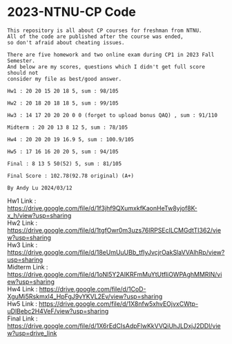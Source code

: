 # 2023-NTNU-CP Code
```
This repository is all about CP courses for freshman from NTNU.
All of the code are published after the course was ended,
so don't afraid about cheating issues.

There are five homework and two online exam during CP1 in 2023 Fall Semester.
And below are my scores, questions which I didn't get full score should not
consider my file as best/good answer.

Hw1 : 20 20 15 20 18 5, sum : 98/105

Hw2 : 20 18 20 18 18 5, sum : 99/105

Hw3 : 14 17 20 20 20 0 0 (forget to upload bonus QAQ) , sum : 91/110

Midterm : 20 20 13 8 12 5, sum : 78/105

Hw4 : 20 20 20 19 16.9 5, sum : 100.9/105

Hw5 : 17 16 16 20 20 5, sum : 94/105

Final : 8 13 5 50(52) 5, sum : 81/105

Final Score : 102.78(92.78 original) (A+)

By Andy Lu 2024/03/12
```
Hw1 Link : https://drive.google.com/file/d/1f3jhf9QXumxkfKaonHeTw8yjof8K-x_h/view?usp=sharing <br>
Hw2 Link : https://drive.google.com/file/d/1tgfOwr0m3uzs76lRPSEcILCMGdtTI362/view?usp=sharing<br>
Hw3 Link : https://drive.google.com/file/d/18eUmUuUBb_tfIyJvcjrOakSlaVVAlhRp/view?usp=sharing<br>
Midterm Link : https://drive.google.com/file/d/1oNl5Y2AIKRFmMuYtUtfliOWPAghMMRlN/view?usp=sharing<br>
Hw4 Link : https://drive.google.com/file/d/1CoD-XguMi5RskmxI4_HpFgJ9vYKVL2Ev/view?usp=sharing<br>
Hw5 Link : https://drive.google.com/file/d/1X8nfw5xhvEOjvxCWtp-uDlBebc2H4VeF/view?usp=sharing<br>
Final Link : https://drive.google.com/file/d/1X6rEdCIsAdpFlwKkVVQiUhJLDxjJ2DDl/view?usp=drive_link<br>
